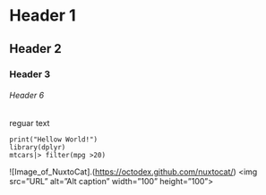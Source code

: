 # Header 1
## Header 2
### Header 3
###### Header 6
reguar text
```
print("Hellow World!")
library(dplyr)
mtcars|> filter(mpg >20)
```

![Image_of_NuxtoCat].(https://octodex.github.com/nuxtocat/)
<img src=”URL” alt=”Alt caption” width=”100” height=”100”>
